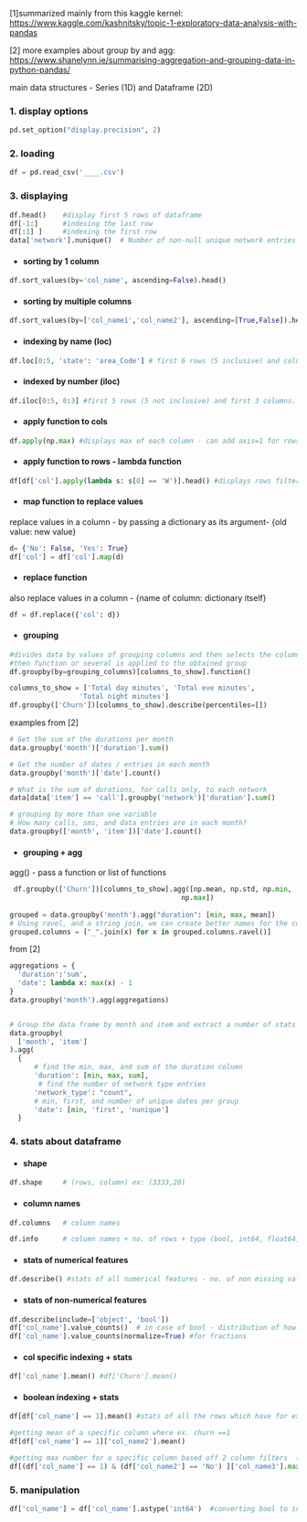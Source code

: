[1]summarized mainly from this kaggle kernel: https://www.kaggle.com/kashnitsky/topic-1-exploratory-data-analysis-with-pandas 

[2] more examples about group by and agg: https://www.shanelynn.ie/summarising-aggregation-and-grouping-data-in-python-pandas/

main data structures - Series (1D) and Dataframe (2D)

 ### 1. display options
```python
pd.set_option("display.precision", 2)

```
 ### 2. loading
```python
df = pd.read_csv('____.csv')
```

 ### 3. displaying 
```python
df.head()    #display first 5 rows of dataframe
df[-1:]      #indexing the last row
df[:1] ]     #indexing the first row 
data['network'].nunique()  # Number of non-null unique network entries [2]

```

  * #### sorting by 1 column
  ```python
  df.sort_values(by='col_name', ascending=False).head()
  ```
  
  * #### sorting by multiple columns
  ```python
  df.sort_values(by=['col_name1','col_name2'], ascending=[True,False]).head()
  ```
  
   * #### indexing by name (loc)
  ```python
  df.loc[0:5, 'state': 'area_Code'] # first 6 rows (5 inclusive) and columns labelled from state to area code
  ```
   * #### indexed by number (iloc)
  ```python
  df.iloc[0:5, 0:3] #first 5 rows (5 not inclusive) and first 3 columns.
  ```
  
  * #### apply function to cols
  ```python
  df.apply(np.max) #displays max of each column - can add axis=1 for rows but lambda functions are more convenient
  ```
  
  * #### apply function to rows - lambda function
  ```python
  df[df['col'].apply(lambda s: s[0] == 'W')].head() #displays rows filtered by that column where value starts with W
  ```
  
   * #### map function to replace values
   replace values in a column - by passing a dictionary as its argument- {old value: new value}
  ```python
  d= {'No': False, 'Yes': True}
  df['col'] = df['col'].map(d)
  ```
   * #### replace function
   also replace values in a column - {name of column: dictionary itself}
  ```python
  df = df.replace({'col': d})
  ```


  * #### grouping
  ```python
  #divides data by values of grouping columns and then selects the columns to show or all columns if not specified
  #then function or several is applied to the obtained group
  df.groupby(by=grouping_columns)[columns_to_show].function()
  
  columns_to_show = ['Total day minutes', 'Total eve minutes', 
                   'Total night minutes']
  df.groupby(['Churn'])[columns_to_show].describe(percentiles=[])
  
  ```
  examples from [2]
```python
# Get the sum of the durations per month
data.groupby('month')['duration'].sum()

# Get the number of dates / entries in each month
data.groupby('month')['date'].count()

# What is the sum of durations, for calls only, to each network
data[data['item'] == 'call'].groupby('network')['duration'].sum()

# grouping by more than one variable
# How many calls, sms, and data entries are in each month?
data.groupby(['month', 'item'])['date'].count()

```

  * #### grouping + agg
  agg() - pass a function or list of functions
  
  ```python
   df.groupby(['Churn'])[columns_to_show].agg([np.mean, np.std, np.min, 
                                            np.max])
                                            
  grouped = data.groupby('month').agg("duration": [min, max, mean]) 
# Using ravel, and a string join, we can create better names for the columns:
grouped.columns = ["_".join(x) for x in grouped.columns.ravel()]

```

from [2]
  ```python
aggregations = {
    'duration':'sum',
    'date': lambda x: max(x) - 1
}
data.groupby('month').agg(aggregations)


# Group the data frame by month and item and extract a number of stats from each group
data.groupby(
    ['month', 'item']
).agg(
    {
        # find the min, max, and sum of the duration column
        'duration': [min, max, sum],
         # find the number of network type entries
        'network_type': "count",
        # min, first, and number of unique dates per group
        'date': [min, 'first', 'nunique']
    }

  ```
  
  
  

### 4. stats about dataframe

* #### shape
```python
df.shape     # (rows, column) ex: (3333,20)
```
* #### column names
```python
df.columns   # column names
```

```python
df.info      # column names + no. of rows + type (bool, int64, float64, object) - CAN FIND IF MISSING ENTRIES (don't match up to no. of rows in shape)
```

* #### stats of numerical features
```python
df.describe() #stats of all numerical features - no. of non missing values(Count), mean, std dev, range, median, 0.25 and 0.75 quartiles
```


* #### stats of non-numerical features
```python
df.describe(include=['object', 'bool'])
df['col_name'].value_counts()  # in case of bool - distribution of how many rows have 0, and how many are 1
df['col_name'].value_counts(normalize=True) #for fractions

```
  * #### col specific indexing +  stats 
    
```python
df['col_name'].mean() #df['Churn'].mean()
```

  * ####  boolean indexing + stats
```python
df[df['col_name'] == 1].mean() #stats of all the rows which have for ex. churn ==1

#getting mean of a specific column where ex. churn ==1
df[df['col_name'] == 1]['col_name2'].mean()

#getting max number for a specific column based off 2 column filters  (max of col 3 if col 1 and col 3 are satisfied)
df[(df['col_name'] == 1) & (df['col_name2'] == 'No') ]['col_name3'].max()


```
### 5. manipulation
```python
df['col_name'] = df['col_name'].astype('int64')  #converting bool to int64

```
